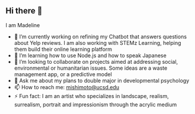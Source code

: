 ## Hi there 👋


I am Madeline

- 🔭 I’m currently working on refining my Chatbot that answers questions about Yelp reviews. I am also working with STEMz Learning, helping them build their online learning platform
- 🌱 I’m learning how to use Node.js and how to speak Japanese
- 👯 I’m looking to collaborate on projects aimed at addressing social, environmental or humanitarian issues. Some ideas are a waste management app, or a predictive model
- 💬 Ask me about my plans to double major in developmental psychology
- 📫 How to reach me: mishimoto@ucsd.edu
- ⚡ Fun fact: I am an artist who specializes in landscape, realism, surrealism, portrait and impressionism through the acrylic medium 

 
